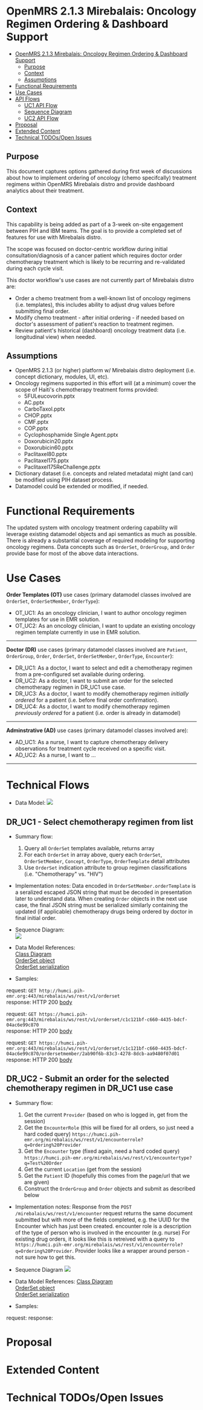 OpenMRS 2.1.3 Mirebalais: Oncology Regimen Ordering & Dashboard Support
=======================================================================

- [OpenMRS 2.1.3 Mirebalais: Oncology Regimen Ordering & Dashboard Support](#openmrs-213-mirebalais--oncology-regimen-ordering---dashboard-support)
  * [Purpose](#purpose)
  * [Context](#context)
  * [Assumptions](#assumptions)
- [Functional Requirements](#functional-requirements)
- [Use Cases](#use-cases)
- [API Flows](#api-flows)
  * [UC1 API Flow](#uc1-api-flow)
  * [Sequence Diagram](#sequence-diagram)
  * [UC2 API Flow](#uc2-api-flow)
- [Proposal](#proposal)
- [Extended Content](#extended-content)
- [Technical TODOs/Open Issues](#technical-todos-open-issues)


Purpose
-------

This document captures options gathered during first week of discussions about how to implement ordering of oncology (chemo specifcally) treatment regimens within OpenMRS Mirebalais distro and provide dashboard analytics about their treatment.


Context
-------

This capability is being added as part of a 3-week on-site engagement between PIH and IBM teams. The goal is to provide a completed set of features for use with Mirebalais distro. 

The scope was focused on doctor-centric workflow during initial consultation/diagnosis of a cancer patient which requires doctor order chemotherapy treatment which is likely to be recurring and re-validated during each cycle visit.

This doctor workflow's use cases are not currently part of Mirebalais distro are:
- Order a chemo treatment from a well-known list of oncology regimens (i.e. templates), this includes ability to adjust drug values before submitting final order.
- Modify chemo treatment - after initial ordering - if needed based on doctor's assessment of patient's reaction to treatment regimen.
- Review patient's historical (dashboard) oncology treatment data (i.e. longitudinal view) when needed.


Assumptions
-----------

- OpenMRS 2.1.3 (or higher) platform w/ Mirebalais distro deployment (i.e. concept dictionary, modules, UI, etc).
- Oncology regimens supported in this effort will (at a minimum) cover the scope of Haiti's chemotherapy treatment forms provided:
    - 5FULeucovorin.pptx
    - AC.pptx
    - CarboTaxol.pptx
    - CHOP.pptx
    - CMF.pptx
    - COP.pptx
    - Cyclophosphamide Single Agent.pptx
    - Doxorubicin20.pptx
    - Doxorubicin60.pptx
    - Paclitaxel80.pptx
    - Paclitaxel175.pptx
    - Paclitaxel175ReChallenge.pptx
- Dictionary dataset (i.e. concepts and related metadata) might (and can) be modified using PIH dataset process.
- Datamodel could be extended or modified, if needed.


Functional Requirements
=======================

The updated system with oncology treatment ordering capability will leverage existing datamodel objects and api semantics as much as possible. There is already a substantial coverage of required modeling for supporting oncology regimens. Data concepts such as `OrderSet`, `OrderGroup`, and `Order` provide base for most of the above data interactions.


Use Cases
=========

**Order Templates (OT)** use cases (primary datamodel classes involved are `OrderSet`, `OrderSetMember`, `OrderType`):
- OT_UC1: As an oncology clinician, I want to author oncology regimen templates for use in EMR solution.
- OT_UC2: As an oncology clinician, I want to update an existing oncology regimen template currently in use in EMR solution.

---

**Doctor (DR)** use cases (primary datamodel classes involved are `Patient`, `OrderGroup`, `Order`, `OrderSet`, `OrderSetMember`, `OrderType`, `Encounter`):
- DR_UC1: As a doctor, I want to select and edit a chemotherapy regimen from a pre-configured set available during ordering.
- DR_UC2: As a doctor, I want to submit an order for the selected chemotherapy regimen in DR_UC1 use case.
- DR_UC3: As a doctor, I want to modify chemotherapy regimen *initially ordered* for a patient (i.e. before final order confirmation).
- DR_UC4: As a doctor, I want to modify chemotherapy regimen *previously ordered* for a patient (i.e. order is already in datamodel)

---

**Adminstrative (AD)** use cases (primary datamodel classes involved are):
- AD_UC1: As a nurse, I want to capture chemotherapy delivery observations for treatment cycle received on a specific visit.
- AD_UC2: As a nurse, I want to ...

---


Technical Flows
===============

- Data Model: 
![](images/muraly-data-model.png)

DR_UC1 - Select chemotherapy regimen from list 
------

- Summary flow:
  1. Query all `OrderSet` templates available, returns array
  2. For each `OrderSet` in array above, query each `OrderSet`, `OrderSetMember`, `Concept`, `OrderType`, `OrderTemplate` detail attributes
  3. Use `OrderSet` indication attribute to group regimen classifications (i.e. "Chemotherapy" vs. "HIV")

- Implementation notes: Data encoded in `OrderSetMember.orderTemplate` is a seralized escaped JSON string that must be decoded in presentation later to understand data. When creating `Order` objects in the next use case, the final JSON string must be serialized similarly containing the updated (if applicable) chemotherapy drugs being ordered by doctor in final initial order.

- Sequence Diagram:  
![](https://www.websequencediagrams.com/files/render?link=ULdAQkpjS3tFmqk8LmqX)

- Data Model References:  
 [Class Diagram](#data-model)  
 [OrderSet object](https://docs.openmrs.org/doc/org/openmrs/OrderSet.html)  
 [OrderSet serialization](https://docs.openmrs.org/doc/serialized-form.html#org.openmrs.OrderSet)  

- Samples:  
  
request: `GET http://humci.pih-emr.org:443/mirebalais/ws/rest/v1/orderset`  
response: HTTP 200 [body](samples/get-ordersets-response.json)  
  
request: `GET https://humci.pih-emr.org:443/mirebalais/ws/rest/v1/orderset/c1c121bf-c660-4435-bdcf-04ac6e99c870`  
response: HTTP 200 [body](samples/get-orderset-chop-response.json)  
  
request: `GET https://humci.pih-emr.org:443/mirebalais/ws/rest/v1/orderset/c1c121bf-c660-4435-bdcf-04ac6e99c870/ordersetmember/2ab90f6b-83c3-4278-8dcb-aa9480f07d01`  
response: HTTP 200 [body](samples/get-ordersetmember-response.json)  
  
  
DR_UC2 - Submit an order for the selected chemotherapy regimen in DR_UC1 use case
------

- Summary flow:
  1. Get the current `Provider` (based on who is logged in, get from the session)
  2. Get the `EncounterRole` (this will be fixed for all orders, so just need a hard coded query) `https://humci.pih-emr.org/mirebalais/ws/rest/v1/encounterrole?q=Ordering%20Provider`
  3. Get the `Encounter` type (fixed again, need a hard coded query) `https://humci.pih-emr.org/mirebalais/ws/rest/v1/encountertype?q=Test%20Order`
  4. Get the current `Location` (get from the session)
  5. Get the `Patient` ID (hopefully this comes from the page/url that we are given)
  6. Construct the `OrderGroup` and `Order` objects and submit as described below

- Implementation notes: Response from the `POST /mirebalais/ws/rest/v1/encounter` request returns the same document submitted but with more of the fields completed, e.g. the UUID for the Encounter which has just been created. encounter role is a description of the type of person who is involved in the encounter (e.g. nurse) For existing drug orders, it looks like this is retreived with a query to `https://humci.pih-emr.org/mirebalais/ws/rest/v1/encounterrole?q=Ordering%20Provider`. Provider looks like a wrapper around person - not sure how to get this.

- Sequence Diagram
![](https://www.websequencediagrams.com/files/render?link=7g-em0gAuPSbCNUyClqT)

- Data Model References:
[Class Diagram](#data-model)  
[OrderSet object](https://docs.openmrs.org/doc/org/openmrs/OrderSet.html)  
[OrderSet serialization](https://docs.openmrs.org/doc/serialized-form.html#org.openmrs.OrderSet)  

- Samples:  
  
request: 
response: 




Proposal
========



Extended Content
================



Technical TODOs/Open Issues
===========================

